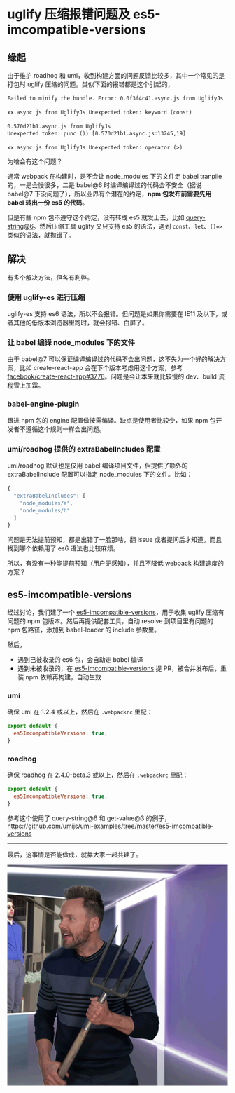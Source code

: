 # uglify 压缩报错问题及 es5-imcompatible-versions

## 缘起

由于维护 roadhog 和 umi，收到构建方面的问题反馈比较多，其中一个常见的是打包时 uglify 压缩的问题。类似下面的报错都是这个引起的，

```
Failed to minify the bundle. Error: 0.0f3f4c41.async.js from UglifyJs

xx.async.js from UglifyJs Unexpected token: keyword (const)

0.570d21b1.async.js from UglifyJs
Unexpected token: punc ()) [0.570d21b1.async.js:13245,19]

xx.async.js from UglifyJs Unexpected token: operator (>)
```

为啥会有这个问题？

通常 webpack 在构建时，是不会让 node_modules 下的文件走 babel tranpile 的，一是会慢很多，二是 babel@6 时编译编译过的代码会不安全（据说 babel@7 下没问题了），所以业界有个潜在的约定，**npm 包发布前需要先用 babel 转出一份 es5 的代码**。

但是有些 npm 包不遵守这个约定，没有转成 es5 就发上去，比如 [query-string@6](https://github.com/sindresorhus/query-string/blob/597f14a/index.js#L8:31)。然后压缩工具 uglify 又只支持 es5 的语法，遇到 `const`、`let`、`()=>` 类似的语法，就抛错了。

## 解决

有多个解决方法，但各有利弊。

### 使用 uglify-es 进行压缩

uglify-es 支持 es6 语法，所以不会报错。但问题是如果你需要在 IE11 及以下，或者其他的低版本浏览器里跑时，就会报错、白屏了。

### 让 babel 编译 node_modules 下的文件

由于 babel@7 可以保证编译编译过的代码不会出问题，这不失为一个好的解决方案，比如 create-react-app 会在下个版本考虑用这个方案，参考 [facebook/create-react-app#3776](https://github.com/facebook/create-react-app/pull/3776)。问题是会让本来就比较慢的 dev、build 流程雪上加霜。

### babel-engine-plugin

跟进 npm 包的 engine 配置做按需编译。缺点是使用者比较少，如果 npm 包开发者不遵循这个规则一样会出问题。

### umi/roadhog 提供的 extraBabelIncludes 配置

umi/roadhog 默认也是仅用 babel 编译项目文件，但提供了额外的 extraBabelInclude 配置可以指定 node_modules 下的文件。比如：

```js
{
  "extraBabelIncludes": [
    "node_modules/a",
    "node_modules/b"
  ]
}
```

问题是无法提前预知，都是出错了一脸那啥，翻 issue 或者提问后才知道。而且找到哪个依赖用了 es6 语法也比较麻烦。

所以，有没有一种能提前预知（用户无感知），并且不降低 webpack 构建速度的方案？

## es5-imcompatible-versions

经过讨论，我们建了一个 [es5-imcompatible-versions](https://github.com/umijs/es5-imcompatible-versions)，用于收集 uglify 压缩有问题的 npm 包版本。然后再提供配套工具，自动 resolve 到项目里有问题的 npm 包路径，添加到 babel-loader 的 include 参数里。

然后，

- 遇到已被收录的 es6 包，会自动走 babel 编译
- 遇到未被收录的，在 [es5-imcompatible-versions](https://github.com/umijs/es5-imcompatible-versions) 提 PR，被合并发布后，重装 npm 依赖再构建，自动生效

### umi

确保 umi 在 1.2.4 或以上，然后在 `.webpackrc` 里配：

```js
export default {
  es5ImcompatibleVersions: true,
}
```

### roadhog

确保 roadhog 在 2.4.0-beta.3 或以上，然后在 `.webpackrc` 里配：

```js
export default {
  es5ImcompatibleVersions: true,
}
```

参考这个使用了 query-string@6 和 get-value@3 的例子，https://github.com/umijs/umi-examples/tree/master/es5-imcompatible-versions

------

最后，这事情是否能做成，就靠大家一起共建了。

[![img](images/68747470733a2f2f67772e616c697061796f626a656374732e636f6d2f7a6f732f726d73706f7274616c2f6261634656426d7947466f586c45567478674b452e676966.gif)](https://camo.githubusercontent.com/c65a04e7c8e967f85b302c0147e66884b2cbd8427c1f2aa247f9d1831bfba2da/68747470733a2f2f67772e616c697061796f626a656374732e636f6d2f7a6f732f726d73706f7274616c2f6261634656426d7947466f586c45567478674b452e676966)